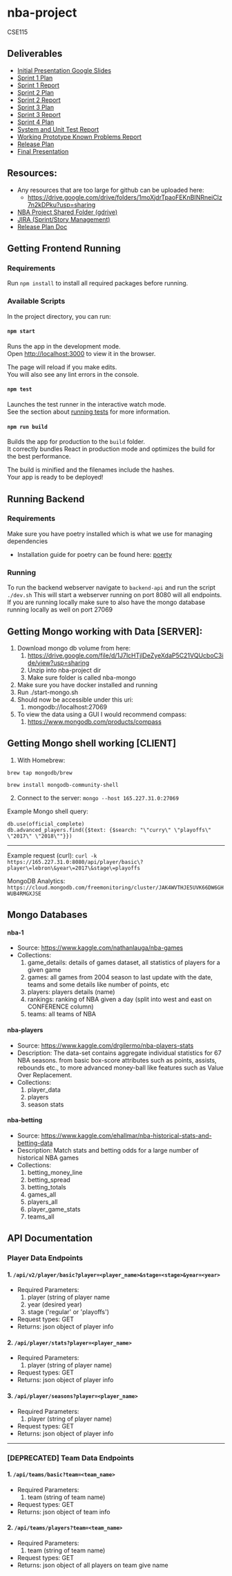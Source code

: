 # nba-project
CSE115

## Deliverables
* [Initial Presentation Google Slides](https://docs.google.com/presentation/d/1KJkIA6Ai0BZvweWNEKbcW7n_YaEc_zuchxba9BY8W9I/edit?usp=sharing)
* [Sprint 1 Plan](https://docs.google.com/document/d/1vhGEjX9edBMyNXJ1CU2zA4r9vIr3i6M9A2rFQYs-AD8/edit?usp=sharing)
* [Sprint 1 Report](https://docs.google.com/document/d/1b-AZ1sWr0hPJQJBzr8ktH7feTw9IG9P5ZyXByoQW3g0/edit?usp=sharing)
* [Sprint 2 Plan](https://docs.google.com/document/d/18SG5_iivvgSS76AtI7EcfZMnXrB4IlHhEpBKrsddRQo/edit?usp=sharing)
* [Sprint 2 Report](https://docs.google.com/document/d/1JfbDNvRw3NlE1pCAG2c65WSvfoK84Y9yfzEmHtkq7QU/edit?usp=sharing)
* [Sprint 3 Plan](https://docs.google.com/document/d/1KXc_8nbs-cNGViP5YPqUC7lDmhc00pSWgkuNrT-BJ9I/edit)
* [Sprint 3 Report](https://docs.google.com/document/d/18Ub32gAbnZThY7ou6OQW-b6G4yuQ51BQShq6zSCOeOs/edit)
* [Sprint 4 Plan](https://docs.google.com/document/d/1IfShkFGDsBJxwENH3YJHX-mHAv_gbGYDHvGnGnQR3d4/edit?usp=sharing)
* [System and Unit Test Report](https://docs.google.com/document/d/19iNWw9GU-WnVfngATwTWzFl-NATeYKGq_V1fM_X9JnU/edit?usp=sharing)
* [Working Prototype Known Problems Report](https://docs.google.com/document/d/1BL6tacdkyNXpswGzXGDWQJXOAEhrJCDLWcVxZQUHUzQ/edit?usp=sharing)
* [Release Plan](https://docs.google.com/document/d/1Gi5N25cxH5tdHwD4RcxDuTLrFQG7naUqsnnJQdIfxS8/edit?usp=sharing)
* [Final Presentation](https://docs.google.com/presentation/d/1G1yPB4Nfr-f2MXg1A7PugTBmdJ0h0zLh2Jf_mnJhxJs/edit?usp=sharing)

## Resources:
* Any resources that are too large for github can be uploaded here:
    * https://drive.google.com/drive/folders/1moXjdrTpaoFEKnBINRneiClz7n2kDPku?usp=sharing
* [NBA Project Shared Folder (gdrive)](https://drive.google.com/drive/folders/0APLV1JIxxMvNUk9PVA)
* [JIRA (Sprint/Story Management)](https://nbadb.atlassian.net/secure/RapidBoard.jspa?projectKey=NBA)
* [Release Plan Doc](https://docs.google.com/document/d/1Gi5N25cxH5tdHwD4RcxDuTLrFQG7naUqsnnJQdIfxS8/edit)


## Getting Frontend Running

### Requirements

Run `npm install` to install all required packages before running.

### Available Scripts

In the project directory, you can run:

#### `npm start`

Runs the app in the development mode.\
Open [http://localhost:3000](http://localhost:3000) to view it in the browser.

The page will reload if you make edits.\
You will also see any lint errors in the console.

#### `npm test`

Launches the test runner in the interactive watch mode.\
See the section about [running tests](https://facebook.github.io/create-react-app/docs/running-tests) for more information.

#### `npm run build`

Builds the app for production to the `build` folder.\
It correctly bundles React in production mode and optimizes the build for the best performance.

The build is minified and the filenames include the hashes.\
Your app is ready to be deployed!

## Running Backend

### Requirements
Make sure you have poetry installed which is what we use for managing dependencies
* Installation guide for poetry can be found here: [poerty](https://python-poetry.org/docs/)

### Running
To run the backend webserver navigate to `backend-api` and run the script `./dev.sh`
This will start a webserver running on port 8080 will all endpoints. If you are running locally make sure to also have the mongo database running locally as well on port 27069

## Getting Mongo working with Data [SERVER]:
1. Download mongo db volume from here:
    1. https://drive.google.com/file/d/1J7lcHTjlDeZyeXdaP5C21VQUcboC3ide/view?usp=sharing
    2. Unzip into nba-project dir
    3. Make sure folder is called nba-mongo
2. Make sure you have docker installed and running
3. Run ./start-mongo.sh
4. Should now be accessible under this uri:
    1. mongodb://localhost:27069
5. To view the data using a GUI I would recommend compass:
    1. https://www.mongodb.com/products/compass

## Getting Mongo shell working [CLIENT]
1. With Homebrew:

`brew tap mongodb/brew`

`brew install mongodb-community-shell`

2. Connect to the server:
`mongo --host 165.227.31.0:27069`

Example Mongo shell query: 

```
db.use(official_complete)
db.advanced_players.find({$text: {$search: "\"curry\" \"playoffs\" \"2017\" \"2018\""}})
```

--- 


Example request (curl): `curl -k https://165.227.31.0:8080/api/player/basic\?player\=lebron\&year\=2017\&stage\=playoffs`




MongoDB Analytics: `https://cloud.mongodb.com/freemonitoring/cluster/JAK4WVTHJE5UVK66DW6GHWUB4RMGXJSE`



## Mongo Databases

#### nba-1
* Source: https://www.kaggle.com/nathanlauga/nba-games
* Collections:
    1. game_details: details of games dataset, all statistics of players for a given game
    2. games: all games from 2004 season to last update with the date, teams and some details like number of points, etc
    3. players: players details (name)
    4. rankings: ranking of NBA given a day (split into west and east on CONFERENCE column)
    5. teams: all teams of NBA
    
#### nba-players
* Source: https://www.kaggle.com/drgilermo/nba-players-stats
* Description: The data-set contains aggregate individual statistics for 67 NBA seasons. from basic box-score attributes such as points, assists, rebounds etc., to more advanced money-ball like features such as Value Over Replacement.
* Collections:
    1. player_data
    2. players
    3. season stats
    
#### nba-betting
* Source: https://www.kaggle.com/ehallmar/nba-historical-stats-and-betting-data
* Description: Match stats and betting odds for a large number of historical NBA games
* Collections:
    1. betting_money_line
    2. betting_spread
    3. betting_totals
    4. games_all
    5. players_all
    6. player_game_stats
    7. teams_all

        
## API Documentation

### Player Data Endpoints
#### 1. `/api/v2/player/basic?player=<player_name>&stage=<stage>&year=<year>`
* Required Parameters:
    1. player (string of player name
    2. year (desired year)
    3. stage ('regular' or 'playoffs')
* Request types: GET
* Returns: json object of player info

#### 2. `/api/player/stats?player=<player_name>`
* Required Parameters:
    1. player (string of player name)
* Request types: GET
* Returns: json object of player info

#### 3. `/api/player/seasons?player=<player_name>`
* Required Parameters:
    1. player (string of player name)
* Request types: GET
* Returns: json object of player info

---

### [DEPRECATED] Team Data Endpoints
#### 1. `/api/teams/basic?team=<team_name>`
* Required Parameters:
    1. team (string of team name)
* Request types: GET
* Returns: json object of team info

#### 2. `/api/teams/players?team=<team_name>`
* Required Parameters:
    1. team (string of team name)
* Request types: GET
* Returns: json object of all players on team give name



